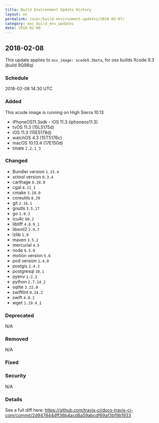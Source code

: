 ```yaml
---
title: Build Environment Update History
layout: en
permalink: /user/build-environment-updates/2018-02-07/
category: mac_build_env_updates
date: 2018-02-08
---
```


## 2018-02-08

This update applies to `osx_image: xcode9.3beta`, for osx builds
Xcode 9.3 (build 9Q98q)

### Schedule

2018-02-08 14:30 UTC

### Added

This xcode image is running on High Sierra 10.13

- iPhoneOS11.3sdk - iOS 11.3 (iphoneos11.3)
- tvOS 11.3 (15L5175d)
- iOS 11.3 (15E5178d)
- watchOS 4.3 (15T5176c)
- macOS 10.13.4 (17E150d)
- tmate `2.2.1_3`

### Changed

- Bundler version `1.15.4`
- xctool version `0.3.4`
- carthage `0.28.0`
- cgal `4.11_1`
- cmake `3.10.0`
- coreutils `8.29`
- git `2.16.1`
- gnutls `3.5.17`
- go `1.9.3`
- icu4c `60.2`
- libtiff `4.0.9_1`
- libxml2 `2.9.7`
- lzlib `1.9`
- maven `3.5.2`
- mercurial `4.5`
- node `9.5.0`
- motion version `5.6`
- pod version `1.4.0`
- postgis `2.4.3`
- postgresql `10.1`
- pyenv `1.2.1`
- python `2.7.14_2`
- sqlite `3.22.0`
- swiftlint `0.24.2`
- swift `4.0.2`
- wget `1.19.4_1`


### Deprecated

N/A


### Removed

N/A

### Fixed



### Security

N/A

### Details

See a full diff here: https://github.com/travis-ci/docs-travis-ci-com/commit/2d947844dff36b4acd8a59abcdf69af3bf9b1933
